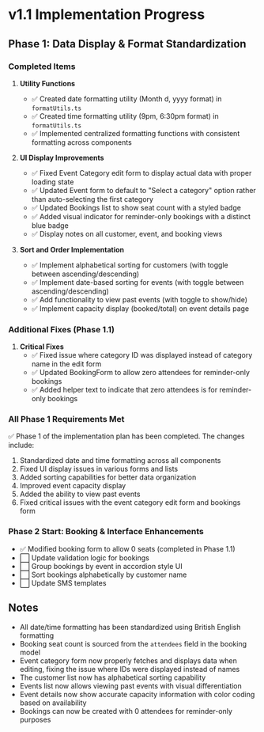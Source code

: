 # v1.1 Implementation Progress

## Phase 1: Data Display & Format Standardization

### Completed Items

1. **Utility Functions**
   - ✅ Created date formatting utility (Month d, yyyy format) in `formatUtils.ts`
   - ✅ Created time formatting utility (9pm, 6:30pm format) in `formatUtils.ts`
   - ✅ Implemented centralized formatting functions with consistent formatting across components

2. **UI Display Improvements**
   - ✅ Fixed Event Category edit form to display actual data with proper loading state
   - ✅ Updated Event form to default to "Select a category" option rather than auto-selecting the first category
   - ✅ Updated Bookings list to show seat count with a styled badge
   - ✅ Added visual indicator for reminder-only bookings with a distinct blue badge
   - ✅ Display notes on all customer, event, and booking views

3. **Sort and Order Implementation**
   - ✅ Implement alphabetical sorting for customers (with toggle between ascending/descending)
   - ✅ Implement date-based sorting for events (with toggle between ascending/descending)
   - ✅ Add functionality to view past events (with toggle to show/hide)
   - ✅ Implement capacity display (booked/total) on event details page

### Additional Fixes (Phase 1.1)

1. **Critical Fixes**
   - ✅ Fixed issue where category ID was displayed instead of category name in the edit form
   - ✅ Updated BookingForm to allow zero attendees for reminder-only bookings
   - ✅ Added helper text to indicate that zero attendees is for reminder-only bookings

### All Phase 1 Requirements Met

✅ Phase 1 of the implementation plan has been completed. The changes include:

1. Standardized date and time formatting across all components
2. Fixed UI display issues in various forms and lists
3. Added sorting capabilities for better data organization 
4. Improved event capacity display
5. Added the ability to view past events
6. Fixed critical issues with the event category edit form and bookings form

### Phase 2 Start: Booking & Interface Enhancements

- ✅ Modified booking form to allow 0 seats (completed in Phase 1.1)
- ⬜ Update validation logic for bookings
- ⬜ Group bookings by event in accordion style UI
- ⬜ Sort bookings alphabetically by customer name
- ⬜ Update SMS templates

## Notes

- All date/time formatting has been standardized using British English formatting
- Booking seat count is sourced from the `attendees` field in the booking model
- Event category form now properly fetches and displays data when editing, fixing the issue where IDs were displayed instead of names
- The customer list now has alphabetical sorting capability
- Events list now allows viewing past events with visual differentiation
- Event details now show accurate capacity information with color coding based on availability
- Bookings can now be created with 0 attendees for reminder-only purposes 